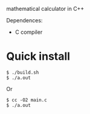 mathematical calculator in C++

Dependences:
- C compiler

# Quick install
```console
$ ./build.sh
$ ./a.out
```
Or
```console
$ cc -O2 main.c
$ ./a.out
```
